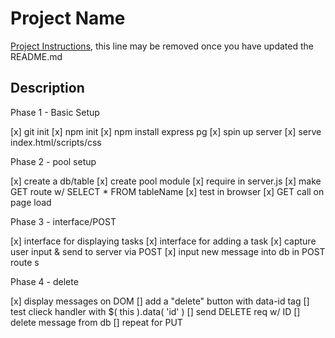# Project Name

[Project Instructions](./INSTRUCTIONS.md), this line may be removed once you have updated the README.md

## Description

Phase 1 - Basic Setup

[x] git init
[x] npm init
[x] npm install express pg
[x] spin up server
[x] serve index.html/scripts/css

Phase 2 - pool setup

[x] create a db/table 
[x] create pool module 
[x] require in server.js 
[x] make GET route w/ SELECT * FROM tableName 
[x] test in browser 
[x] GET call on page load

Phase 3 - interface/POST

[x] interface for displaying tasks 
[x] interface for adding a task 
[x] capture user input & send to server via POST 
[x] input new message into db in POST route s

Phase 4 - delete

[x] display messages on DOM 
[] add a "delete" button with data-id tag 
[] test clieck handler with $( this ).data( 'id' ) 
[] send DELETE req w/ ID 
[] delete message from db 
[] repeat for PUT 